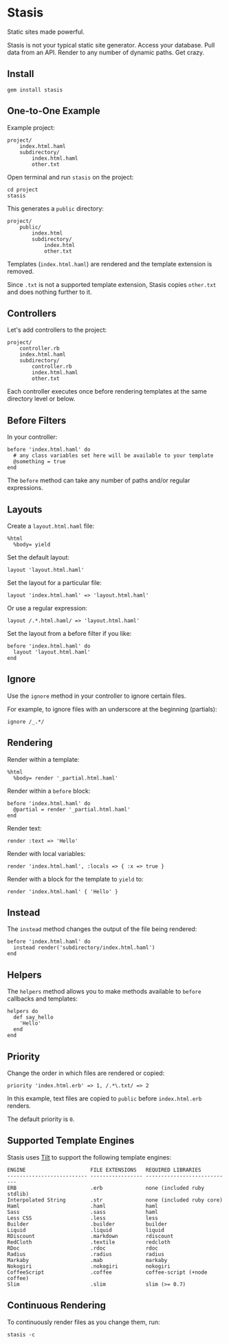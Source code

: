 Stasis
======

Static sites made powerful.

Stasis is not your typical static site generator. Access your database. Pull data from an API. Render to any number of dynamic paths. Get crazy.

Install
-------

    gem install stasis

One-to-One Example
------------------

Example project:

    project/
        index.html.haml
        subdirectory/
            index.html.haml
            other.txt

Open terminal and run `stasis` on the project:

    cd project
    stasis

This generates a `public` directory:

    project/
        public/
            index.html
            subdirectory/
                index.html
                other.txt

Templates (`index.html.haml`) are rendered and the template extension is removed.

Since `.txt` is not a supported template extension, Stasis copies `other.txt` and does nothing further to it.

Controllers
-----------

Let's add controllers to the project:

    project/
        controller.rb
        index.html.haml
        subdirectory/
            controller.rb
            index.html.haml
            other.txt

Each controller executes once before rendering templates at the same directory level or below.

Before Filters
--------------

In your controller:

    before 'index.html.haml' do
      # any class variables set here will be available to your template
      @something = true
    end

The `before` method can take any number of paths and/or regular expressions.

Layouts
-------

Create a `layout.html.haml` file:

    %html
      %body= yield

Set the default layout:

    layout 'layout.html.haml'

Set the layout for a particular file:

    layout 'index.html.haml' => 'layout.html.haml'

Or use a regular expression:

    layout /.*.html.haml/ => 'layout.html.haml'

Set the layout from a before filter if you like:

    before 'index.html.haml' do
      layout 'layout.html.haml'
    end

Ignore
------

Use the `ignore` method in your controller to ignore certain files.

For example, to ignore files with an underscore at the beginning (partials):

    ignore /_.*/

Rendering
---------

Render within a template:

    %html
      %body= render '_partial.html.haml'

Render within a `before` block:

    before 'index.html.haml' do
      @partial = render '_partial.html.haml'
    end

Render text:

    render :text => 'Hello'

Render with local variables:

    render 'index.html.haml', :locals => { :x => true }

Render with a block for the template to `yield` to:

    render 'index.html.haml' { 'Hello' }

Instead
-------

The `instead` method changes the output of the file being rendered:

    before 'index.html.haml' do
      instead render('subdirectory/index.html.haml')
    end

Helpers
-------

The `helpers` method allows you to make methods available to `before` callbacks and templates:

    helpers do
      def say_hello
        'Hello'
      end
    end

Priority
--------

Change the order in which files are rendered or copied:

    priority 'index.html.erb' => 1, /.*\.txt/ => 2

In this example, text files are copied to `public` before `index.html.erb` renders.

The default priority is `0`.

Supported Template Engines
--------------------------

Stasis uses [Tilt](https://github.com/rtomayko/tilt) to support the following template engines:

    ENGINE                     FILE EXTENSIONS   REQUIRED LIBRARIES
    -------------------------- ----------------- ----------------------------
    ERB                        .erb              none (included ruby stdlib)
    Interpolated String        .str              none (included ruby core)
    Haml                       .haml             haml
    Sass                       .sass             haml
    Less CSS                   .less             less
    Builder                    .builder          builder
    Liquid                     .liquid           liquid
    RDiscount                  .markdown         rdiscount
    RedCloth                   .textile          redcloth
    RDoc                       .rdoc             rdoc
    Radius                     .radius           radius
    Markaby                    .mab              markaby
    Nokogiri                   .nokogiri         nokogiri
    CoffeeScript               .coffee           coffee-script (+node coffee)
    Slim                       .slim             slim (>= 0.7)

Continuous Rendering
--------------------

To continuously render files as you change them, run:

    stasis -c